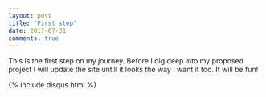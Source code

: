 ```yaml
---
layout: post
title: "First step"
date: 2017-07-31
comments: true
---
```


This is the first step on my journey. Before I dig deep into my proposed project I will update the site untill it looks
the way I want it too. It will be fun!

{% include disqus.html %}
